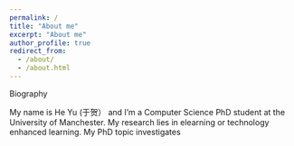 ```yaml
---
permalink: /
title: "About me"
excerpt: "About me"
author_profile: true
redirect_from: 
  - /about/
  - /about.html
---
```

Biography

My name is He Yu (于贺） and I’m a Computer Science PhD student at the University of Manchester. My research lies in elearning or technology enhanced learning. My PhD topic investigates 


